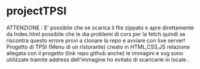 ﻿# projectTPSI
ATTENZIONE : E’ possibile che se scarica il file zippato e apre direttamente da Index.html possibile che le dia problemi di cors per la fetch quindi se riscontra questo errore provi a clonare la repo e avviare con live server!
Progetto di TPSI (Menu di un ristorante) creato in HTML,CSS,JS relazione allegata con il progetto (link repo github anche)
le immagini e svg sono utilizzate tramite address dell'immagine ho evitato di scaricarle in locale .
